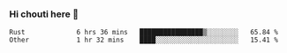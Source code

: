 ### Hi chouti here 👋


<!--START_SECTION:waka-->

```text
Rust             6 hrs 36 mins   ████████████████▒░░░░░░░░   65.84 %
Other            1 hr 32 mins    ████░░░░░░░░░░░░░░░░░░░░░   15.41 %
```

<!--END_SECTION:waka-->

<!--
**l0nl1f3/l0nl1f3** is a ✨ _special_ ✨ repository because its `README.md` (this file) appears on your GitHub profile.

Here are some ideas to get you started:

- 🔭 I’m currently working on ...
- 🌱 I’m currently learning ...
- 👯 I’m looking to collaborate on ...
- 🤔 I’m looking for help with ...
- 💬 Ask me about ...
- 📫 How to reach me: ...
- 😄 Pronouns: ...
- ⚡ Fun fact: ...
-->
